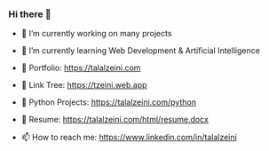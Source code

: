 ### Hi there 👋

- 🔭 I’m currently working on many projects
- 🌱 I’m currently learning Web Development & Artificial Intelligence

- 🤙 Portfolio:       https://talalzeini.com
- 🌲 Link Tree:       https://tzeini.web.app
- 🐍 Python Projects: https://talalzeini.com/python
- 📄 Resume:          https://talalzeini.com/html/resume.docx
- 📫 How to reach me: https://www.linkedin.com/in/talalzeini

